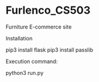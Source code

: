 # Furlenco_CS503
Furniture E-commerce site

Installation

pip3 install flask
pip3 install passlib

Execution command:

python3 run.py
